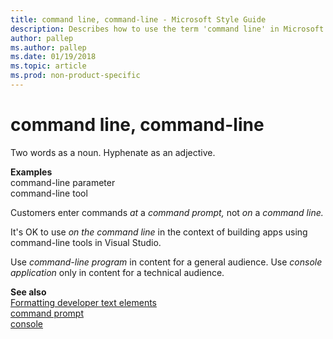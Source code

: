 ```yaml
---
title: command line, command-line - Microsoft Style Guide
description: Describes how to use the term 'command line' in Microsoft content and clarifies when to hyphenate the term.
author: pallep
ms.author: pallep
ms.date: 01/19/2018
ms.topic: article
ms.prod: non-product-specific
---
```


# command line, command-line

Two words as a noun. Hyphenate as an adjective.

**Examples**  
command-line parameter   
command-line tool

Customers enter commands *at* a *command prompt,* not *on* a *command line.*

It's OK to use *on the command line* in the context of building apps using command-line tools in Visual Studio.

Use *command-line program* in content for a general audience. Use *console application* only in content for a technical audience. 

**See also**  
[Formatting developer text elements](~/developer-content/formatting-developer-text-elements.md)  
[command prompt](~/a-z-word-list-term-collections/c/command-prompt.md)  
[console](~/a-z-word-list-term-collections/c/console.md)
